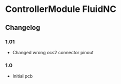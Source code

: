 # ControllerModule FluidNC
## Changelog
### 1.01
- Changed wrong ocs2 connector pinout
### 1.0
- Initial pcb